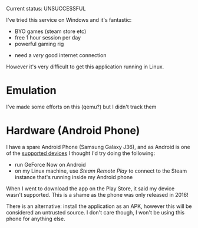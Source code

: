 
Current status: UNSUCCESSFUL

I've tried this service on Windows and it's fantastic:

+ BYO games (steam store etc)
+ free 1 hour session per day
+ powerful gaming rig
- need a _very_ good internet connection

However it's very difficult to get this application running in Linux.

# Emulation

I've made some efforts on this (qemu?) but I didn't track them

# Hardware (Android Phone)

I have a spare Android Phone (Samsung Galaxy J36), and as Android is one of the [supported devices](https://www.nvidia.com/en-eu/geforce-now/download/) I thought I'd try doing the following:

- run GeForce Now on Android
- on my Linux machine, use _Steam Remote Play_ to connect to the Steam instance that's running inside my Android phone

When I went to download the app on the Play Store, it said my device wasn't supported. This is a shame as the phone was only released in 2016!

There is an alternative: install the application as an APK, however this will be considered an untrusted source. I don't care though, I won't be using this phone for anything else.